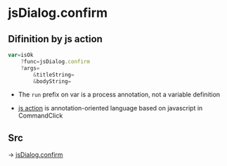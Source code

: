 # jsDialog.confirm

## Difinition by js action

```js.js
var=isOk
	?func=jsDialog.confirm
	?args=
		&titleString=
		&bodyString=
```

- The `run` prefix on var is a process annotation, not a variable definition

- [js action](#) is annotation-oriented language based on javascript in CommandClick

## Src

-> [jsDialog.confirm](https://github.com/puutaro/CommandClick/blob/master/app/src/main/java/com/puutaro/commandclick/fragment_lib/terminal_fragment/js_interface/dialog/JsDialog.kt#L380)


